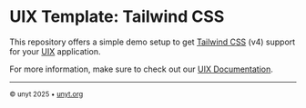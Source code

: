 # UIX Template: Tailwind CSS

This repository offers a simple demo setup to get [Tailwind CSS](https://tailwindcss.com/) (v4) support for your [UIX](https://github.com/unyt-org/uix) application.

For more information, make sure to check out our [UIX Documentation](https://docs.unyt.org/manual/uix/getting-started).

---

<sub>&copy; unyt 2025 • [unyt.org](https://unyt.org)</sub>
